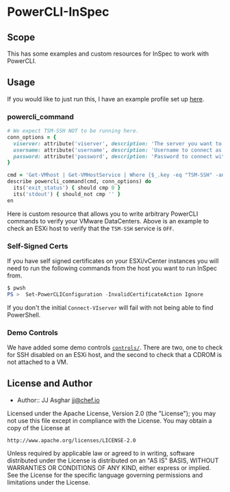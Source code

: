 # PowerCLI-InSpec

## Scope

This has some examples and custom resources for InSpec to work with PowerCLI.

## Usage

If you would like to just run this, I have an example profile set up [here](https://github.com/jjasghar/powercli-inspec-example).

### powercli_command

```ruby
# We expect TSM-SSH NOT to be running here.
conn_options = {
  viserver: attribute('viserver', description: 'The server you want to connect to'),
  username: attribute('username', description: 'Username to connect as'),
  password: attribute('password', description: 'Password to connect with')
}

cmd = 'Get-VMhost | Get-VMHostService | Where {$_.key -eq "TSM-SSH" -and $_.running -eq $False}'
describe powercli_command(cmd, conn_options) do
  its('exit_status') { should cmp 0 }
  its('stdout') { should_not cmp '' }
en
```

Here is custom resource that allows you to write arbitrary PowerCLI commands to verify your VMware DataCenters. Above
is an example to check an ESXi host to verify that the `TSM-SSH` service is `OFF`.

### Self-Signed Certs

If you have self signed certificates on your ESXi/vCenter instances you will need to run the following commands from the
host you want to run InSpec from.

```powershell
$ pwsh
PS >  Set-PowerCLIConfiguration -InvalidCertificateAction Ignore
```

If you don't the initial `Connect-VIserver` will fail with not being able to find PowerShell.

### Demo Controls

We have added some demo controls [`controls/`](./controls). There are two, one to check for SSH disabled on an ESXi
host, and the second to check that a CDROM is not attached to a VM.

## License and Author

- Author::  JJ Asghar <jj@chef.io>

Licensed under the Apache License, Version 2.0 (the "License");
you may not use this file except in compliance with the License.
You may obtain a copy of the License at

    http://www.apache.org/licenses/LICENSE-2.0

Unless required by applicable law or agreed to in writing, software
distributed under the License is distributed on an "AS IS" BASIS,
WITHOUT WARRANTIES OR CONDITIONS OF ANY KIND, either express or implied.
See the License for the specific language governing permissions and
limitations under the License.
